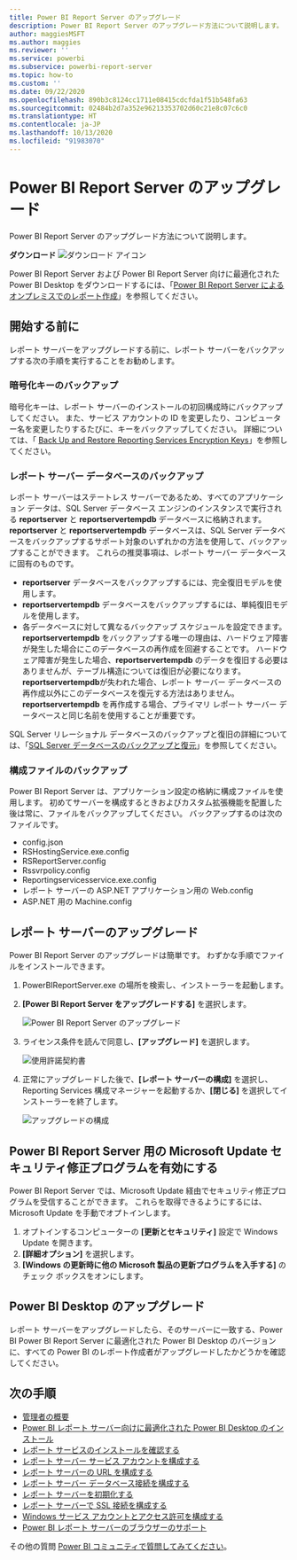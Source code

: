 ```yaml
---
title: Power BI Report Server のアップグレード
description: Power BI Report Server のアップグレード方法について説明します。
author: maggiesMSFT
ms.author: maggies
ms.reviewer: ''
ms.service: powerbi
ms.subservice: powerbi-report-server
ms.topic: how-to
ms.custom: ''
ms.date: 09/22/2020
ms.openlocfilehash: 890b3c8124cc1711e08415cdcfda1f51b548fa63
ms.sourcegitcommit: 02484b2d7a352e96213353702d60c21e8c07c6c0
ms.translationtype: HT
ms.contentlocale: ja-JP
ms.lasthandoff: 10/13/2020
ms.locfileid: "91983070"
---
```

# <a name="upgrade-power-bi-report-server"></a>Power BI Report Server のアップグレード

Power BI Report Server のアップグレード方法について説明します。

 **ダウンロード** ![ダウンロード アイコン](media/upgrade/download.png "ダウンロード アイコン")

Power BI Report Server および Power BI Report Server 向けに最適化された Power BI Desktop をダウンロードするには、「[Power BI Report Server によるオンプレミスでのレポート作成](https://powerbi.microsoft.com/report-server/)」を参照してください。

## <a name="before-you-begin"></a>開始する前に

レポート サーバーをアップグレードする前に、レポート サーバーをバックアップする次の手順を実行することをお勧めします。

### <a name="backing-up-the-encryption-keys"></a>暗号化キーのバックアップ

暗号化キーは、レポート サーバーのインストールの初回構成時にバックアップしてください。 また、サービス アカウントの ID を変更したり、コンピューター名を変更したりするたびに、キーをバックアップしてください。 詳細については、「 [Back Up and Restore Reporting Services Encryption Keys](/sql/reporting-services/install-windows/ssrs-encryption-keys-back-up-and-restore-encryption-keys)」を参照してください。

### <a name="backing-up-the-report-server-databases"></a>レポート サーバー データベースのバックアップ

レポート サーバーはステートレス サーバーであるため、すべてのアプリケーション データは、SQL Server データベース エンジンのインスタンスで実行される **reportserver** と **reportservertempdb** データベースに格納されます。 **reportserver** と **reportservertempdb** データベースは、SQL Server データベースをバックアップするサポート対象のいずれかの方法を使用して、バックアップすることができます。 これらの推奨事項は、レポート サーバー データベースに固有のものです。

* **reportserver** データベースをバックアップするには、完全復旧モデルを使用します。
* **reportservertempdb** データベースをバックアップするには、単純復旧モデルを使用します。
* 各データベースに対して異なるバックアップ スケジュールを設定できます。 **reportservertempdb** をバックアップする唯一の理由は、ハードウェア障害が発生した場合にこのデータベースの再作成を回避することです。 ハードウェア障害が発生した場合、**reportservertempdb** のデータを復旧する必要はありませんが、テーブル構造については復旧が必要になります。 **reportservertempdb**が失われた場合、レポート サーバー データベースの再作成以外にこのデータベースを復元する方法はありません。 **reportservertempdb** を再作成する場合、プライマリ レポート サーバー データベースと同じ名前を使用することが重要です。

SQL Server リレーショナル データベースのバックアップと復旧の詳細については、「[SQL Server データベースのバックアップと復元](/sql/relational-databases/backup-restore/back-up-and-restore-of-sql-server-databases)」を参照してください。

### <a name="backing-up-the-configuration-files"></a>構成ファイルのバックアップ

Power BI Report Server は、アプリケーション設定の格納に構成ファイルを使用します。 初めてサーバーを構成するときおよびカスタム拡張機能を配置した後は常に、ファイルをバックアップしてください。 バックアップするのは次のファイルです。

* config.json
* RSHostingService.exe.config
* RSReportServer.config
* Rssvrpolicy.config
* Reportingservicesservice.exe.config
* レポート サーバーの ASP.NET アプリケーション用の Web.config
* ASP.NET 用の Machine.config

## <a name="upgrade-the-report-server"></a>レポート サーバーのアップグレード

Power BI Report Server のアップグレードは簡単です。 わずかな手順でファイルをインストールできます。

1. PowerBIReportServer.exe の場所を検索し、インストーラーを起動します。

2. **[Power BI Report Server をアップグレードする]** を選択します。

    ![Power BI Report Server のアップグレード](media/upgrade/reportserver-upgrade1.png "Power BI Report Server のアップグレード")

3. ライセンス条件を読んで同意し、**[アップグレード]** を選択します。

    ![使用許諾契約書](media/upgrade/reportserver-upgrade-eula.png "使用許諾契約書")

4. 正常にアップグレードした後で、**[レポート サーバーの構成]** を選択し、Reporting Services 構成マネージャーを起動するか、**[閉じる]** を選択してインストーラーを終了します。

    ![アップグレードの構成](media/upgrade/reportserver-upgrade-configure.png)

## <a name="enable-microsoft-update-security-fixes-for-power-bi-report-server"></a>Power BI Report Server 用の Microsoft Update セキュリティ修正プログラムを有効にする

Power BI Report Server では、Microsoft Update 経由でセキュリティ修正プログラムを受信することができます。 これらを取得できるようにするには、Microsoft Update を手動でオプトインします。

1.  オプトインするコンピューターの **[更新とセキュリティ]** 設定で Windows Update を開きます。
2.  **[詳細オプション]** を選択します。
3.  **[Windows の更新時に他の Microsoft 製品の更新プログラムを入手する]** のチェック ボックスをオンにします。

## <a name="upgrade-power-bi-desktop"></a>Power BI Desktop のアップグレード

レポート サーバーをアップグレードしたら、そのサーバーに一致する、Power BI Power BI Report Server に最適化された Power BI Desktop のバージョンに、すべての Power BI のレポート作成者がアップグレードしたかどうかを確認してください。

## <a name="next-steps"></a>次の手順

* [管理者の概要](admin-handbook-overview.md)  
* [Power BI レポート サーバー向けに最適化された Power BI Desktop のインストール](install-powerbi-desktop.md)  
* [レポート サービスのインストールを確認する](/sql/reporting-services/install-windows/verify-a-reporting-services-installation)  
* [レポート サーバー サービス アカウントを構成する](/sql/reporting-services/install-windows/configure-the-report-server-service-account-ssrs-configuration-manager)  
* [レポート サーバーの URL を構成する](/sql/reporting-services/install-windows/configure-report-server-urls-ssrs-configuration-manager)  
* [レポート サーバー データベース接続を構成する](/sql/reporting-services/install-windows/configure-a-report-server-database-connection-ssrs-configuration-manager)  
* [レポート サーバーを初期化する](/sql/reporting-services/install-windows/ssrs-encryption-keys-initialize-a-report-server)  
* [レポート サーバーで SSL 接続を構成する](/sql/reporting-services/security/configure-ssl-connections-on-a-native-mode-report-server)  
* [Windows サービス アカウントとアクセス許可を構成する](/sql/database-engine/configure-windows/configure-windows-service-accounts-and-permissions)  
* [Power BI レポート サーバーのブラウザーのサポート](browser-support.md)

その他の質問 [Power BI コミュニティで質問してみてください](https://community.powerbi.com/)。